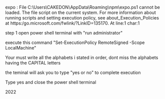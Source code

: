 expo : File C:\Users\CAKEDON\AppData\Roaming\npm\expo.ps1 cannot be loaded. The file 
script on the current system. For more information about running scripts and setting 
execution policy, see about_Execution_Policies at 
https:/go.microsoft.com/fwlink/?LinkID=135170.
At line:1 char:1

step 1 open power shell terminal with "run administrator"

execute this command "Set-ExecutionPolicy RemoteSigned -Scope LocalMachine"

Your must write all the alphabets i stated in order, dont miss the alphabets having the CAPITAL letters

the teminal will ask you to type "yes or no" to complete execution

Type yes and close the power shell terminal

2022 
